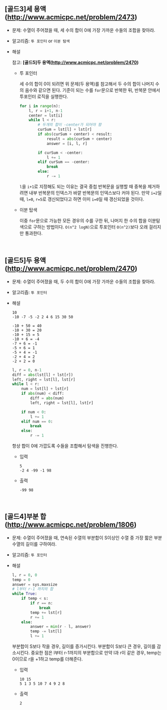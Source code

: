 ## [골드3]세 용액(http://www.acmicpc.net/problem/2473)

- 문제: 수열이 주어졌을 때, 세 수의 합이 0에 가장 가까운 수들의 조합을 찾아라.

* 알고리즘: `투 포인터` or `이분 탐색`

* 해설

  참고: **[골드5]두 용액(http://www.acmicpc.net/problem/2470)**

  - 투 포인터

    세 수의 합이 0이 되려면 위 문제(두 용액)를 참고해서 두 수의 합이 나머지 수의 음수와 같으면 된다. 기준이 되는 수를 `for`문으로 반복한 뒤, 반복문 안에서 투포인터 로직을 실행한다.

    ```python
    for i in range(n):
        l, r = i+1, n-1
        center = lst[i]
        while l < r:
            # 두개의 합이 -center가 되어야 함
            curSum = lst[l] + lst[r]
            if abs(curSum + center) < result:
                result = abs(curSum + center)
                answer = [i, l, r]

            if curSum < -center:
                l += 1
            elif curSum == -center:
                break
            else:
                r -= 1
    ```

    `l`을 `i+1`로 지정해도 되는 이유는 결국 중첩 반복문을 실행할 때 중복을 제거하려면 내부 반복문의 인덱스가 바깥 반복문의 인덱스보다 커야 된다. 만약 `i=2`일 때, `l=0`, `r=5`로 갱신되었다고 하면 이미 `i=0`일 때 갱신되었을 것이다.

  - 이분 탑색

    이중 `for`문으로 가능한 모든 경우의 수를 구한 뒤, 나머지 한 수의 합을 이분탐색으로 구하는 방법이다. `O(n^2 logN)`으로 투포인터 `O(n^2)`보다 오래 걸리지만 통과한다.

<br>

## [골드5]두 용액(http://www.acmicpc.net/problem/2470)

- 문제: 수열이 주어졌을 때, 두 수의 합이 0에 가장 가까운 수들의 조합을 찾아라.

* 알고리즘: `투 포인터`

* 해설

  ```
  10
  -10 -7 -5 -2 2 4 6 15 30 50

  -10 + 50 = 40
  -10 + 30 = 20
  -10 + 15 = 5
  -10 + 6 = -4
  -7 + 6 = -1
  -5 + 6 = 1
  -5 + 4 = -1
  -2 + 4 = 2
  -2 + 2 = 0
  ```

  ```python
  l, r = 0, n-1
  diff = abs(lst[l] + lst[r])
  left, right = lst[l], lst[r]
  while l < r:
      num = lst[l] + lst[r]
      if abs(num) < diff:
          diff = abs(num)
          left, right = lst[l], lst[r]

      if num < 0:
          l += 1
      elif num == 0:
          break
      else:
          r -= 1
  ```

  항상 합이 0에 가깝도록 수들을 조합해서 탐색을 진행한다.

  - 입력

    ```
    5
    -2 4 -99 -1 98
    ```

  - 출력

    ```
    -99 98
    ```

<br>

## [골드4]부분 합(http://www.acmicpc.net/problem/1806)

- 문제: 수열이 주어졌을 때, 연속된 수열의 부분합이 S이상인 수열 중 가장 짧은 부분 수열의 길이를 구하여라.

* 알고리즘: `투 포인터`

* 해설

  ```python
  l, r = 0, 0
  temp = 0
  answer = sys.maxsize
  # l부터 r-1 까지의 합
  while True:
      if temp < s:
          if r == n:
              break
          temp += lst[r]
          r += 1
      else:
          answer = min(r - l, answer)
          temp -= lst[l]
          l += 1
  ```

  부분합이 S보다 작을 경우, 길이를 증가시킨다. 부분합이 S보다 큰 경우, 길이를 감소시킨다. 중요한 점은 l부터 r-1까지의 부분합으로 만약 l과 r이 같은 경우, temp는 0이므로 r을 +1하고 temp를 더해준다.

  - 입력

    ```
    10 15
    5 1 3 5 10 7 4 9 2 8
    ```

  - 출력

    ```
    2
    ```

<br>
